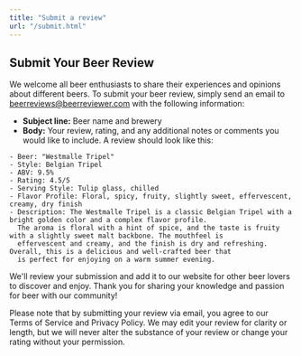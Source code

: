 ```yaml
---
title: "Submit a review"
url: "/submit.html"
---
```

## Submit Your Beer Review

We welcome all beer enthusiasts to share their experiences and opinions about different beers. To submit your beer review, simply send an email to [beerreviews@beerreviewer.com](mailto:beerreviews@beerreviewer.com) with the following information:

- **Subject line:** Beer name and brewery
- **Body:** Your review, rating, and any additional notes or comments you would like to include. A review should look like this:

```
- Beer: "Westmalle Tripel"
- Style: Belgian Tripel
- ABV: 9.5%
- Rating: 4.5/5
- Serving Style: Tulip glass, chilled
- Flavor Profile: Floral, spicy, fruity, slightly sweet, effervescent, creamy, dry finish
- Description: The Westmalle Tripel is a classic Belgian Tripel with a bright golden color and a complex flavor profile.
  The aroma is floral with a hint of spice, and the taste is fruity with a slightly sweet malt backbone. The mouthfeel is
  effervescent and creamy, and the finish is dry and refreshing. Overall, this is a delicious and well-crafted beer that
  is perfect for enjoying on a warm summer evening.
```

We'll review your submission and add it to our website for other beer lovers to discover and enjoy. Thank you for sharing your knowledge and passion for beer with our community!

Please note that by submitting your review via email, you agree to our Terms of Service and Privacy Policy. We may edit your review for clarity or length, but we will never alter the substance of your review or change your rating without your permission.
